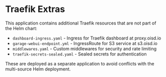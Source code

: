 # Traefik Extras

This application contains additional Traefik resources that are not part of the Helm chart:

- `dashboard-ingress.yaml` - Ingress for Traefik dashboard at proxy.oisd.io
- `garage-webui-endpoint.yml` - IngressRoute for S3 service at s3.oisd.io
- `middlewares.yaml` - Custom middlewares for security and rate limiting
- `traefik-secrets-sealed.yaml` - Sealed secrets for authentication

These are deployed as a separate application to avoid conflicts with the multi-source Helm deployment.